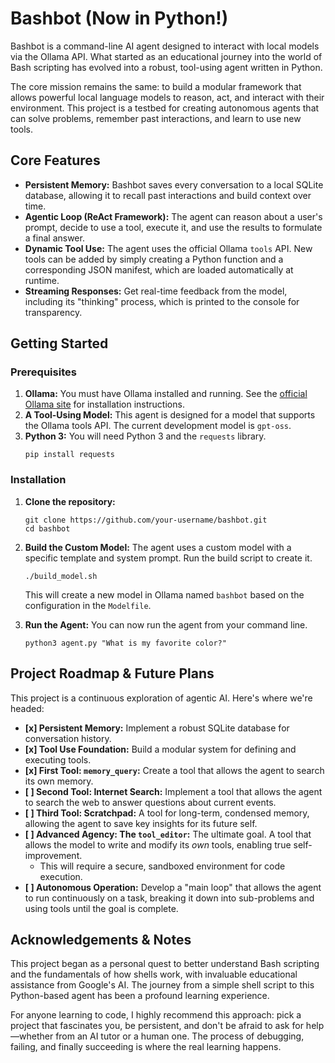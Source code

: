 # Bashbot (Now in Python!)

Bashbot is a command-line AI agent designed to interact with local models via the Ollama API. What started as an educational journey into the world of Bash scripting has evolved into a robust, tool-using agent written in Python.

The core mission remains the same: to build a modular framework that allows powerful local language models to reason, act, and interact with their environment. This project is a testbed for creating autonomous agents that can solve problems, remember past interactions, and learn to use new tools.

## Core Features

- **Persistent Memory:** Bashbot saves every conversation to a local SQLite database, allowing it to recall past interactions and build context over time.
- **Agentic Loop (ReAct Framework):** The agent can reason about a user's prompt, decide to use a tool, execute it, and use the results to formulate a final answer.
- **Dynamic Tool Use:** The agent uses the official Ollama `tools` API. New tools can be added by simply creating a Python function and a corresponding JSON manifest, which are loaded automatically at runtime.
- **Streaming Responses:** Get real-time feedback from the model, including its "thinking" process, which is printed to the console for transparency.

## Getting Started

### Prerequisites

1.  **Ollama:** You must have Ollama installed and running. See the [official Ollama site](https://ollama.com/) for installation instructions.
2.  **A Tool-Using Model:** This agent is designed for a model that supports the Ollama tools API. The current development model is `gpt-oss`.
3.  **Python 3:** You will need Python 3 and the `requests` library.
    ```shell
    pip install requests
    ```

### Installation

1.  **Clone the repository:**
    ```shell
    git clone https://github.com/your-username/bashbot.git
    cd bashbot
    ```

2.  **Build the Custom Model:**
    The agent uses a custom model with a specific template and system prompt. Run the build script to create it.
    ```shell
    ./build_model.sh
    ```
    This will create a new model in Ollama named `bashbot` based on the configuration in the `Modelfile`.

3.  **Run the Agent:**
    You can now run the agent from your command line.
    ```shell
    python3 agent.py "What is my favorite color?"
    ```

## Project Roadmap & Future Plans

This project is a continuous exploration of agentic AI. Here's where we're headed:

-   **[x] Persistent Memory:** Implement a robust SQLite database for conversation history.
-   **[x] Tool Use Foundation:** Build a modular system for defining and executing tools.
-   **[x] First Tool: `memory_query`:** Create a tool that allows the agent to search its own memory.
-   **[ ] Second Tool: Internet Search:** Implement a tool that allows the agent to search the web to answer questions about current events.
-   **[ ] Third Tool: Scratchpad:** A tool for long-term, condensed memory, allowing the agent to save key insights for its future self.
-   **[ ] Advanced Agency: The `tool_editor`:** The ultimate goal. A tool that allows the model to write and modify its *own* tools, enabling true self-improvement.
    -   This will require a secure, sandboxed environment for code execution.
-   **[ ] Autonomous Operation:** Develop a "main loop" that allows the agent to run continuously on a task, breaking it down into sub-problems and using tools until the goal is complete.

## Acknowledgements & Notes

This project began as a personal quest to better understand Bash scripting and the fundamentals of how shells work, with invaluable educational assistance from Google's AI. The journey from a simple shell script to this Python-based agent has been a profound learning experience.

For anyone learning to code, I highly recommend this approach: pick a project that fascinates you, be persistent, and don't be afraid to ask for help—whether from an AI tutor or a human one. The process of debugging, failing, and finally succeeding is where the real learning happens.
